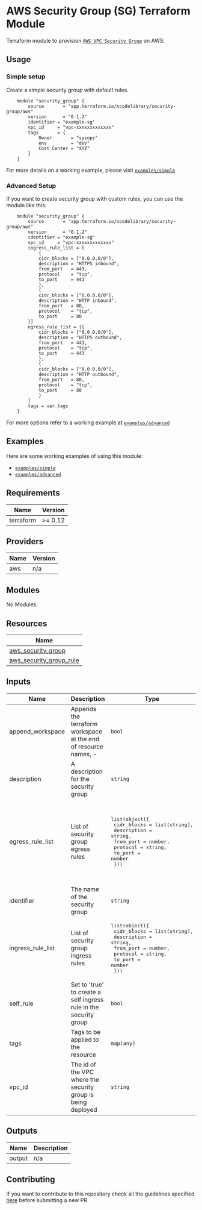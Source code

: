 # AWS Security Group (SG) Terraform Module

Terraform module to provision [`AWS VPC Security Group`](https://docs.aws.amazon.com/vpc/latest/userguide/VPC_SecurityGroups.html) on AWS.

## Usage

### Simple setup

Create a simple security group with default rules.
```hcl
    module "security_group" {
        source       = "app.terraform.io/ncodelibrary/security-group/aws"
        version      = "0.1.2"
        identifier = "example-sg"
        vpc_id     = "vpc-xxxxxxxxxxxxx"
        tags       = {
            Owner       = "sysops"
            env         = "dev"
            Cost_Center = "XYZ"
        }
    }
```

For more details on a working example, please visit [`examples/simple`](examples/simple)

### Advanced Setup
If you want to create security group with custom rules, you can use the module like this:

```hcl
    module "security_group" {
        source       = "app.terraform.io/ncodelibrary/security-group/aws"
        version      = "0.1.2"
        identifier = "example-sg"
        vpc_id     = "vpc-xxxxxxxxxxxxx"
        ingress_rule_list = [
            {
            cidr_blocks = ["0.0.0.0/0"],
            description = "HTTPS inbound",
            from_port   = 443,
            protocol    = "tcp",
            to_port     = 443
            },
            {
            cidr_blocks = ["0.0.0.0/0"],
            description = "HTTP inbound",
            from_port   = 80,
            protocol    = "tcp",
            to_port     = 80
        }]
        egress_rule_list = [{
            cidr_blocks = ["0.0.0.0/0"],
            description = "HTTPS outbound",
            from_port   = 443,
            protocol    = "tcp",
            to_port     = 443
            },
            {
            cidr_blocks = ["0.0.0.0/0"],
            description = "HTTP outbound",
            from_port   = 80,
            protocol    = "tcp",
            to_port     = 80
            }
        ]
        tags = var.tags
    }
```

For more options refer to a working example at [`examples/advanced`](examples/advanced)

## Examples
Here are some working examples of using this module:
- [`examples/simple`](examples/simple)
- [`examples/advanced`](examples/advanced)

<!-- BEGINNING OF PRE-COMMIT-TERRAFORM DOCS HOOK -->
## Requirements

| Name | Version |
|------|---------|
| terraform | >= 0.12 |

## Providers

| Name | Version |
|------|---------|
| aws | n/a |

## Modules

No Modules.

## Resources

| Name |
|------|
| [aws_security_group](https://registry.terraform.io/providers/hashicorp/aws/latest/docs/resources/security_group) |
| [aws_security_group_rule](https://registry.terraform.io/providers/hashicorp/aws/latest/docs/resources/security_group_rule) |

## Inputs

| Name | Description | Type | Default | Required |
|------|-------------|------|---------|:--------:|
| append\_workspace | Appends the terraform workspace at the end of resource names, <identifier>-<worspace> | `bool` | `true` | no |
| description | A description for the security group | `string` | `"Security group created by terraform"` | no |
| egress\_rule\_list | List of security group egress rules | <pre>list(object({<br>    cidr_blocks = list(string),<br>    description = string,<br>    from_port   = number,<br>    protocol    = string,<br>    to_port     = number<br>  }))</pre> | <pre>[<br>  {<br>    "cidr_blocks": [<br>      "0.0.0.0/0"<br>    ],<br>    "description": "Default egress rule",<br>    "from_port": 0,<br>    "protocol": "all",<br>    "to_port": 65535<br>  }<br>]</pre> | no |
| identifier | The name of the security group | `string` | n/a | yes |
| ingress\_rule\_list | List of security group ingress rules | <pre>list(object({<br>    cidr_blocks = list(string),<br>    description = string,<br>    from_port   = number,<br>    protocol    = string,<br>    to_port     = number<br>  }))</pre> | `[]` | no |
| self\_rule | Set to 'true' to create a self ingress rule in the security group | `bool` | `false` | no |
| tags | Tags to be applied to the resource | `map(any)` | `{}` | no |
| vpc\_id | The id of the VPC where the security group is being deployed | `string` | n/a | yes |

## Outputs

| Name | Description |
|------|-------------|
| output | n/a |
<!-- END OF PRE-COMMIT-TERRAFORM DOCS HOOK -->

## Contributing
If you want to contribute to this repository check all the guidelines specified [here](.github/CONTRIBUTING.md) before submitting a new PR.
